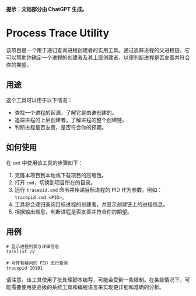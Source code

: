 **提示：文档部分由 ChatGPT 生成。**

# Process Trace Utility

该项目是一个用于递归查询进程创建者的实用工具。通过追踪进程的父进程链，它可以帮助你确定一个进程的创建者及其上层创建者，以便判断进程是否友善并符合你的期望。

## 用途

这个工具可以用于以下情况：

- 查找一个进程的起源，了解它是由谁创建的。
- 追踪进程的上层创建者，了解进程的整个创建链。
- 判断进程是否友善，是否符合你的预期。

## 如何使用

在 `cmd` 中使用该工具的步骤如下：

1. 克隆本项目到本地或下载项目的压缩包。
2. 打开 `cmd`，切换到项目所在的目录。
3. 运行 `tracepid.cmd` 命令并传递目标进程的 PID 作为参数。例如：`tracepid.cmd <PID>`。
4. 工具将会递归查询目标进程的创建者，并显示创建链上的进程信息。
5. 根据输出信息，判断进程是否友善并符合你的期望。

## 用例

```shell
# 显示进程列表与详细信息
tasklist /V

# 对怀有疑问的 PID 进行查询
tracepid 10101
```

请注意，该工具使用了批处理脚本编写，可能会受到一些限制。在某些情况下，可能需要使用更高级的系统工具和编程语言来实现更详细和准确的分析。
